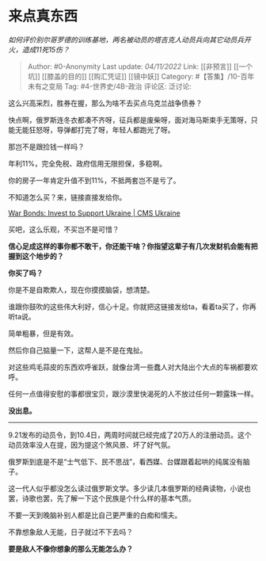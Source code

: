 # 来点真东西
*如何评价别尔哥罗德的训练基地，两名被动员的塔吉克人动员兵向其它动员兵开火，造成11死15伤？*

> Author: #0-Anonymity
> Last update: *04/11/2022*
> Link: [[非预言]] [[一个坑]] [[膝盖的目的]] [[购汇凭证]] [[镜中妖]]
> Category: #【答集】/10-百年未有之变局
> Tag: #4-世界史/4B-政治
> 评论区:
> 泛讨论:

这么兴高采烈，胜券在握，那么为啥不去买点乌克兰战争债券？

快点啊，俄罗斯连冬衣都凑不齐呀，征兵都是废柴呀，面对海马斯束手无策呀，只能无能狂怒呀，导弹都打完了呀，年轻人都跑光了呀。

那岂不是跟捡钱一样吗？

年利11%，完全免税、政府信用无限担保，多稳啊。

你的房子一年肯定升值不到11%，不抵两套岂不是亏了。

不知道怎么买？来，链接直接发给你。

[War Bonds: Invest to Support Ukraine | CMS Ukraine](https://link.zhihu.com/?target=https%3A//cms.law/en/ukr/publication/war-bonds-invest-to-support-ukraine)

买吧，这么乐观，不买岂不是可惜？

**信心足成这样的事你都不敢干，你还能干啥？你指望这辈子有几次发财机会能有把握到这个地步的？**

**你买了吗？**

你是不是自欺欺人，现在你摸摸脑袋，想清楚。

谁跟你鼓吹的这些伟大利好，信心十足。你就把这链接发给ta，看着ta买了，你再听ta说。

简单粗暴，但是有效。

然后你自己掂量一下，这帮人是不是在鬼扯。

对这些鸡毛蒜皮的东西欢呼雀跃，就像台湾一些蠢人对大陆出个大点的车祸都要欢呼。

任何一点值得安慰的事都很宝贝，跟沙漠里快渴死的人不放过任何一颗露珠一样。

**没出息。**

---

9.21发布的动员令，到10.4日，两周时间就已经完成了20万人的注册动员。这个动员效率没人在提，因为提这个煞风景、坏了好气氛。

俄罗斯到底是不是“士气低下、民不思战”，看西媒、台媒跟着起哄的纯属没有脑子。

这一代人似乎都没怎么读过俄罗斯文学。多少读几本俄罗斯的经典读物，小说也罢，诗歌也罢，先了解一下这个民族是个什么样的基本气质。

不要一天到晚脑补别人都是比自己更严重的白痴和懦夫。

不靠想象敌人无能，日子就过不下去吗？

**要是敌人不像你想象的那么无能怎么办？**
